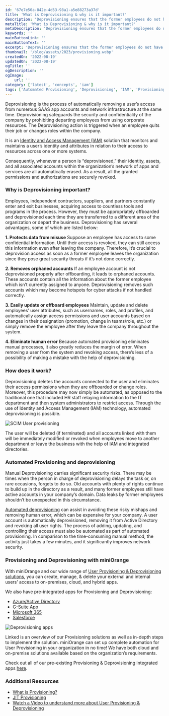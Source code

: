```yaml
---
id: '67e7e50a-842e-4d53-98a1-a5e88273a37d'
title: 'What is Deprovisioning & why is it important?'
description: 'Deprovisioning ensures that the former employees do not have access to the organization’s resources right at the moment that they leave.'
metaTitle: 'What is Deprovisioning & why is it important?'
metaDescription: 'Deprovisioning ensures that the former employees do not have access to the organization’s resources right at the moment that they leave.'
keywords: ''
mainButtonLink: ''
mainButtonText: ''
excerpt: 'Deprovisioning ensures that the former employees do not have access to the organization’s resources right at the moment that they leave.'
thumbnail: '/blog/assets/2023/provisioning.webp'
createdOn: '2022-08-19'
updatedOn: '2022-08-19'
ogTitle: ''
ogDescription: ''
ogImage:
    url: ''
category: ['latest', 'concepts', 'iam']
tags: ['Automated Provisioning', 'Deprovisioning', 'IAM', 'Provisioning']
---
```


Deprovisioning is the process of automatically removing a user’s access from numerous SAAS app accounts and network infrastructure at the same time. Deprovisioning safeguards the security and confidentiality of the company by prohibiting departing employees from using corporate resources. The Deprovisioning action is triggered when an employee quits their job or changes roles within the company.


It is an [Identity and Access Management (IAM)](https://blog.miniorange.com/what-is-iam-identity-and-access-management-system/) solution that monitors and maintains a user’s identity and attributes in relation to their access to resources across one or more systems.

Consequently, whenever a person is “deprovisioned,” their identity, assets, and all associated accounts within the organization’s network of apps and services are all automatically erased. As a result, all the granted permissions and authorizations are securely revoked.

### Why is Deprovisioning important?

Employees, independent contractors, suppliers, and partners constantly enter and exit businesses, acquiring access to countless tools and programs in the process. However, they must be appropriately offboarded and deprovisioned each time they are transferred to a different area of the organization or depart the business. Deprovisioning has several advantages, some of which are listed below:

**1. Protects data from misuse** 
Suppose an employee has access to some confidential information. Until their access is revoked, they can still access this information even after leaving the company. Therefore, It’s crucial to deprovision access as soon as a former employee leaves the organization since they pose great security threats if it’s not done correctly.

**2. Removes orphaned accounts**
If an employee account is not deprovisioned properly after offboarding, it leads to orphaned accounts. These accounts contain all the information about the former employee which isn’t currently assigned to anyone. Deprovisioning removes such accounts which may become hotspots for cyber attacks if not handled correctly.

**3. Easily update or offboard employees**
Maintain, update and delete employees’ user attributes, such as usernames, roles, and profiles, and automatically assign access permissions and user accounts based on changes in their designation (promotion, change in teams/role, etc.) or simply remove the employee after they leave the company throughout the system.

**4. Eliminate human error**
Because automated provisioning eliminates manual processes, it also greatly reduces the margin of error. When removing a user from the system and revoking access, there’s less of a possibility of making a mistake with the help of deprovisioning.

### How does it work?

Deprovisioning deletes the accounts connected to the user and eliminates their access permissions when they are offboarded or change roles. Moreover, this procedure may now simply be automated, as opposed to the traditional one that included HR staff relaying information to the IT department and then system administrators to restrict access. Through the use of Identity and Access Management (IAM) technology, automated deprovisioning is possible.

![SCIM User provisioning](/blog/assets/2023/scim-user-provisioning.webp)

The user will be deleted (if terminated) and all accounts linked with them will be immediately modified or revoked when employees move to another department or leave the business with the help of IAM and integrated directories.

### Automated Provisioning and deprovisioning

Manual Deprovisioning carries significant security risks. There may be times when the person in charge of deprovisioning delays the task or, on rare occasions, forgets to do so. Old accounts with plenty of rights continue to build up in the directory as a result, and many former employees still have active accounts in your company’s domain. Data leaks by former employees shouldn’t be unexpected in this circumstance.

[Automated deprovisioning](https://blog.miniorange.com/automated-user-provisioning/) can assist in avoiding these risky mishaps and removing human error, which can be expensive for your company. A user account is automatically deprovisioned, removing it from Active Directory and revoking all user rights. The process of adding, updating, and controlling their access must also be automated as part of automated provisioning. In comparison to the time-consuming manual method, the activity just takes a few minutes, and it significantly improves network security.


### Provisioning and Deprovisioning with miniOrange

With miniOrange and our wide range of [User Provisioning & Deprovisioning solutions](https://www.miniorange.com/products/user-provisioning), you can create, manage, & delete your external and internal users’ access to on-premises, cloud, and hybrid apps.

We also have pre-integrated apps for Provisioning and Deprovisioning:

-  [Azure/Active Directory](https://www.miniorange.com/azure-ad-provisioning)
-  [G-Suite App](https://www.miniorange.com/google-workspace-provisioning)
-  [Microsoft 365](https://www.miniorange.com/office-365-provisioning)
-  [Salesforce](https://www.miniorange.com/salesforce-provisioning)

![Deprovisioning apps](/blog/assets/2023/automated-provisioning-apps.webp)

Linked is an overview of our Provisioning solutions as well as in-depth steps to implement the solution. miniOrange can set up complete automation for User Provisioning in your organization in no time! We have both cloud and on-premise solutions available based on the organization’s requirements.

Check out all of our pre-existing Provisioning & Deprovisioning integrated apps [here](https://www.miniorange.com/iam/integrations/?id=provisioning).

### Additional Resources
- [What is Provisioning?](https://blog.miniorange.com/what-is-provisioning/)
- [JIT Provisioning](https://blog.miniorange.com/what-is-just-in-time-jit-provisioning/)
- [Watch a Video to understand more about User Provisioning & Deprovisioning](https://www.youtube.com/watch?v=No8cg_qMrR4)